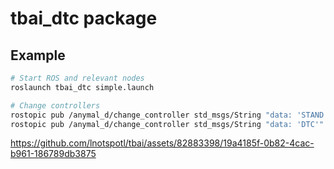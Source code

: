 # tbai_dtc package

## Example
```bash
# Start ROS and relevant nodes
roslaunch tbai_dtc simple.launch

# Change controllers
rostopic pub /anymal_d/change_controller std_msgs/String "data: 'STAND'"
rostopic pub /anymal_d/change_controller std_msgs/String "data: 'DTC'"
```



https://github.com/lnotspotl/tbai/assets/82883398/19a4185f-0b82-4cac-b961-186789db3875

